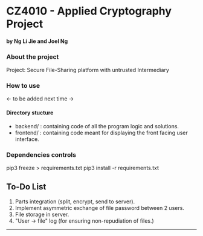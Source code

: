 # CZ4010 - Applied Cryptography Project
#### by Ng Li Jie and Joel Ng

### About the project
Project: Secure File-Sharing platform with untrusted Intermediary

### How to use
<- to be added next time ->

#### Directory stucture
- backend/  : containing code of all the program logic and solutions.
- frontend/ : containing code meant for displaying the front facing user interface.

### Dependencies controls
pip3 freeze > requirements.txt
pip3 install -r requirements.txt

## To-Do List
1. Parts integration (split, encrypt, send to server).
2. Implement asymmetric exchange of file password between 2 users.
3. File storage in server.
4. "User -> file" log (for ensuring non-repudiation of files.)
----------------------------------------------------------------------